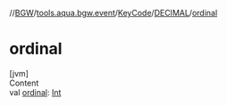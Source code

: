 //[BGW](../../../../index.md)/[tools.aqua.bgw.event](../../index.md)/[KeyCode](../index.md)/[DECIMAL](index.md)/[ordinal](ordinal.md)



# ordinal  
[jvm]  
Content  
val [ordinal](ordinal.md): [Int](https://kotlinlang.org/api/latest/jvm/stdlib/kotlin/-int/index.html)  



